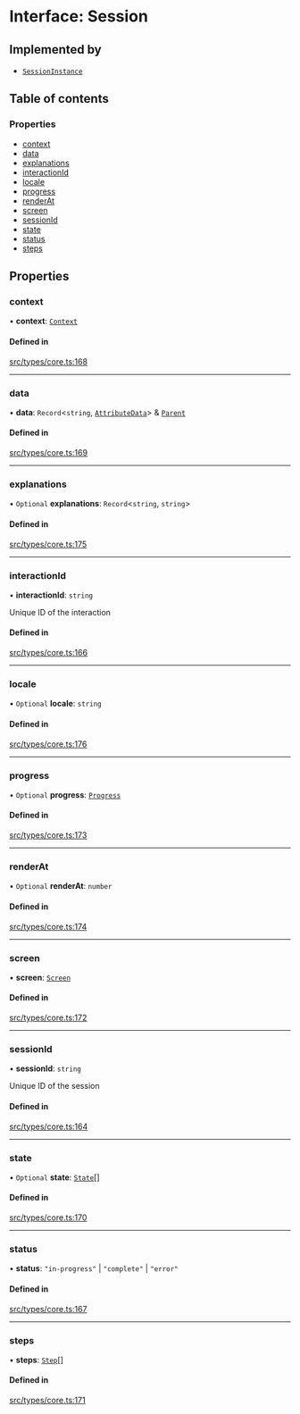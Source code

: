 # Interface: Session

## Implemented by

- [`SessionInstance`](../wiki/SessionInstance)

## Table of contents

### Properties

- [context](../wiki/Session#context)
- [data](../wiki/Session#data)
- [explanations](../wiki/Session#explanations)
- [interactionId](../wiki/Session#interactionid)
- [locale](../wiki/Session#locale)
- [progress](../wiki/Session#progress)
- [renderAt](../wiki/Session#renderat)
- [screen](../wiki/Session#screen)
- [sessionId](../wiki/Session#sessionid)
- [state](../wiki/Session#state)
- [status](../wiki/Session#status)
- [steps](../wiki/Session#steps)

## Properties

### context

• **context**: [`Context`](../wiki/Context)

#### Defined in

[src/types/core.ts:168](https://github.com/decisively-io/interview-sdk/blob/8029f4d7290023e428f90f3a3cf1800390136e51/src/types/core.ts#L168)

___

### data

• **data**: `Record`\<`string`, [`AttributeData`](../wiki/AttributeData)\> & [`Parent`](../wiki/Parent)

#### Defined in

[src/types/core.ts:169](https://github.com/decisively-io/interview-sdk/blob/8029f4d7290023e428f90f3a3cf1800390136e51/src/types/core.ts#L169)

___

### explanations

• `Optional` **explanations**: `Record`\<`string`, `string`\>

#### Defined in

[src/types/core.ts:175](https://github.com/decisively-io/interview-sdk/blob/8029f4d7290023e428f90f3a3cf1800390136e51/src/types/core.ts#L175)

___

### interactionId

• **interactionId**: `string`

Unique ID of the interaction

#### Defined in

[src/types/core.ts:166](https://github.com/decisively-io/interview-sdk/blob/8029f4d7290023e428f90f3a3cf1800390136e51/src/types/core.ts#L166)

___

### locale

• `Optional` **locale**: `string`

#### Defined in

[src/types/core.ts:176](https://github.com/decisively-io/interview-sdk/blob/8029f4d7290023e428f90f3a3cf1800390136e51/src/types/core.ts#L176)

___

### progress

• `Optional` **progress**: [`Progress`](../wiki/Progress)

#### Defined in

[src/types/core.ts:173](https://github.com/decisively-io/interview-sdk/blob/8029f4d7290023e428f90f3a3cf1800390136e51/src/types/core.ts#L173)

___

### renderAt

• `Optional` **renderAt**: `number`

#### Defined in

[src/types/core.ts:174](https://github.com/decisively-io/interview-sdk/blob/8029f4d7290023e428f90f3a3cf1800390136e51/src/types/core.ts#L174)

___

### screen

• **screen**: [`Screen`](../wiki/Screen)

#### Defined in

[src/types/core.ts:172](https://github.com/decisively-io/interview-sdk/blob/8029f4d7290023e428f90f3a3cf1800390136e51/src/types/core.ts#L172)

___

### sessionId

• **sessionId**: `string`

Unique ID of the session

#### Defined in

[src/types/core.ts:164](https://github.com/decisively-io/interview-sdk/blob/8029f4d7290023e428f90f3a3cf1800390136e51/src/types/core.ts#L164)

___

### state

• `Optional` **state**: [`State`](../wiki/State)[]

#### Defined in

[src/types/core.ts:170](https://github.com/decisively-io/interview-sdk/blob/8029f4d7290023e428f90f3a3cf1800390136e51/src/types/core.ts#L170)

___

### status

• **status**: ``"in-progress"`` \| ``"complete"`` \| ``"error"``

#### Defined in

[src/types/core.ts:167](https://github.com/decisively-io/interview-sdk/blob/8029f4d7290023e428f90f3a3cf1800390136e51/src/types/core.ts#L167)

___

### steps

• **steps**: [`Step`](../wiki/Step)[]

#### Defined in

[src/types/core.ts:171](https://github.com/decisively-io/interview-sdk/blob/8029f4d7290023e428f90f3a3cf1800390136e51/src/types/core.ts#L171)
